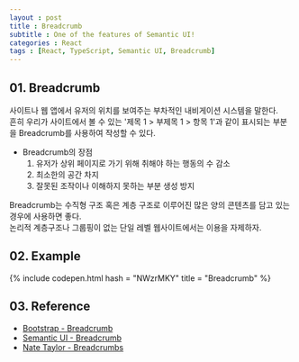 ```yaml
---
layout : post
title : Breadcrumb
subtitle : One of the features of Semantic UI!
categories : React
tags : [React, TypeScript, Semantic UI, Breadcrumb]
---
```


## 01. Breadcrumb

사이트나 웹 앱에서 유저의 위치를 보여주는 부차적인 내비게이션 시스템을 말한다.<br>
흔히 우리가 사이트에서 볼 수 있는 '제목 1 > 부제목 1 > 항목 1'과 같이 표시되는 부분을 Breadcrumb를 사용하여 작성할 수 있다.<br>

- Breadcrumb의 장점
  1. 유저가 상위 페이지로 가기 위해 취해야 하는 행동의 수 감소
  2. 최소한의 공간 차지
  3. 잘못된 조작이나 이해하지 못하는 부분 생성 방지<br>

Breadcrumb는 수직형 구조 혹은 계층 구조로 이루어진 많은 양의 콘텐츠를 담고 있는 경우에 사용하면 좋다.<br>
논리적 계층구조나 그룹핑이 없는 단일 레벨 웹사이트에서는 이용을 자제하자.

## 02. Example

{% include codepen.html hash = "NWzrMKY" title = "Breadcrumb" %}

## 03. Reference

- [Bootstrap - Breadcrumb](https://getbootstrap.com/docs/4.0/components/breadcrumb/)
- [Semantic UI - Breadcrumb](https://semantic-ui.com/collections/breadcrumb.html)
- [Nate Taylor - Breadcrumbs](https://codepen.io/taylonr/pen/JXLgzR)
